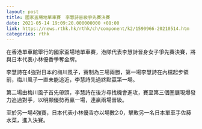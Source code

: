 ```yaml
---
layout: post
title: 國家盃場地單車賽　李慧詩晉級爭先賽決賽
date: 2021-05-14 19:09:20.000000000 +08:00
link: https://news.rthk.hk/rthk/ch/component/k2/1590966-20210514.htm
categories: rthk
---
```


在香港單車館舉行的國家盃場地單車賽，港隊代表李慧詩晉身女子爭先賽決賽，將與日本代表小林優香爭奪金牌。

李慧詩在4強對日本的梅川風子，賽制為三場兩勝，第一場李慧詩在內檔起步領前，梅川風子一直未能追近，李慧詩先過終點贏第一場。

第二場由梅川風子首先帶頭，李慧詩在後方尋找機會進攻，賽至第三個圈展現爆發力追過對手，以明顯優勢再贏一場，連贏兩場晉級。

至於另一場4強賽，日本代表小林優香亦以場數2:0，擊敗另一名日本單車手佐藤水菜，進入決賽。
